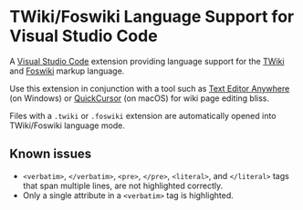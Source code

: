# TWiki/Foswiki Language Support for Visual Studio Code

A [Visual Studio Code](http://code.visualstudio.com) extension providing language support for the [TWiki](http://twiki.org/) and [Foswiki](http://foswiki.org/) markup language.

Use this extension in conjunction with a tool such as [Text Editor Anywhere](http://www.listary.com/text-editor-anywhere) (on Windows) or [QuickCursor](https://github.com/jessegrosjean/quickcursor) (on macOS) for wiki page editing bliss.

Files with a `.twiki` or `.foswiki` extension are automatically opened into TWiki/Foswiki language mode.

## Known issues

- `<verbatim>`, `</verbatim>`, `<pre>`, `</pre>`, `<literal>`, and `</literal>` tags that span multiple lines, are not highlighted correctly.
- Only a single attribute in a `<verbatim>` tag is highlighted.
